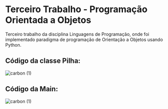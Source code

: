 # Terceiro Trabalho - Programação Orientada a Objetos
Terceiro trabalho da disciplina Linguagens de Programação, onde foi implementado paradigma de programação de Orientação a Objetos usando Python.

## Código da classe Pilha:
![carbon (1)](https://user-images.githubusercontent.com/43455579/114317168-30140380-9add-11eb-90f9-c2cb6f41c513.png)


## Código da Main:
![carbon (1)](https://user-images.githubusercontent.com/43455579/114317247-884b0580-9add-11eb-98c6-9644cfceaa0d.png)
